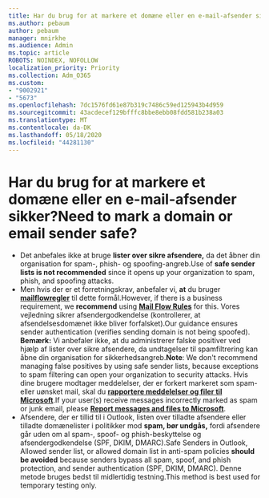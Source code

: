 ```yaml
---
title: Har du brug for at markere et domæne eller en e-mail-afsender sikker?
ms.author: pebaum
author: pebaum
manager: mnirkhe
ms.audience: Admin
ms.topic: article
ROBOTS: NOINDEX, NOFOLLOW
localization_priority: Priority
ms.collection: Adm_O365
ms.custom:
- "9002921"
- "5673"
ms.openlocfilehash: 7dc1576fd61e87b319c7486c59ed125943b4d959
ms.sourcegitcommit: 43acdecef129bfffc8bbe8ebb08fdd581b238a03
ms.translationtype: MT
ms.contentlocale: da-DK
ms.lasthandoff: 05/18/2020
ms.locfileid: "44281130"
---
```

# <a name="need-to-mark-a-domain-or-email-sender-safe"></a><span data-ttu-id="2dec0-102">Har du brug for at markere et domæne eller en e-mail-afsender sikker?</span><span class="sxs-lookup"><span data-stu-id="2dec0-102">Need to mark a domain or email sender safe?</span></span>

- <span data-ttu-id="2dec0-103">Det anbefales ikke at bruge **lister over sikre afsendere,** da det åbner din organisation for spam-, phish- og spoofing-angreb.</span><span class="sxs-lookup"><span data-stu-id="2dec0-103">Use of **safe sender lists is not recommended** since it opens up your organization to spam, phish, and spoofing attacks.</span></span>
- <span data-ttu-id="2dec0-104">Men hvis der er et forretningskrav, anbefaler vi, **at** du bruger **[mailflowregler](https://docs.microsoft.com/microsoft-365/security/office-365-security/create-safe-sender-lists-in-office-365?view=o365-worldwide#recommended-use-mail-flow-rules)** til dette formål.</span><span class="sxs-lookup"><span data-stu-id="2dec0-104">However, if there is a business requirement, we **recommend** using **[Mail Flow Rules](https://docs.microsoft.com/microsoft-365/security/office-365-security/create-safe-sender-lists-in-office-365?view=o365-worldwide#recommended-use-mail-flow-rules)** for this.</span></span> <span data-ttu-id="2dec0-105">Vores vejledning sikrer afsendergodkendelse (kontrollerer, at afsendelsesdomænet ikke bliver forfalsket).</span><span class="sxs-lookup"><span data-stu-id="2dec0-105">Our guidance ensures sender authentication (verifies sending domain is not being spoofed).</span></span> <span data-ttu-id="2dec0-106">**Bemærk:** Vi anbefaler ikke, at du administrerer falske positiver ved hjælp af lister over sikre afsendere, da undtagelser til spamfiltrering kan åbne din organisation for sikkerhedsangreb.</span><span class="sxs-lookup"><span data-stu-id="2dec0-106">**Note**: We don't recommend managing false positives by using safe sender lists, because exceptions to spam filtering can open your organization to security attacks.</span></span> <span data-ttu-id="2dec0-107">Hvis dine brugere modtager meddelelser, der er forkert markeret som spam- eller uønsket mail, skal du **[rapportere meddelelser og filer til Microsoft](https://protection.office.com/reportsubmission)**.</span><span class="sxs-lookup"><span data-stu-id="2dec0-107">If your user(s) receive messages incorrectly marked as spam or junk email, please **[Report messages and files to Microsoft](https://protection.office.com/reportsubmission)**.</span></span>
- <span data-ttu-id="2dec0-108">Afsendere, der er tillid til i Outlook, listen over tilladte afsendere eller tilladte domænelister i politikker mod **spam, bør undgås,** fordi afsendere går uden om al spam-, spoof- og phish-beskyttelse og afsendergodkendelse (SPF, DKIM, DMARC).</span><span class="sxs-lookup"><span data-stu-id="2dec0-108">Safe Senders in Outlook, Allowed sender list, or allowed domain list in anti-spam policies **should be avoided** because senders bypass all spam, spoof, and phish protection, and sender authentication (SPF, DKIM, DMARC).</span></span> <span data-ttu-id="2dec0-109">Denne metode bruges bedst til midlertidig testning.</span><span class="sxs-lookup"><span data-stu-id="2dec0-109">This method is best used for temporary testing only.</span></span>
